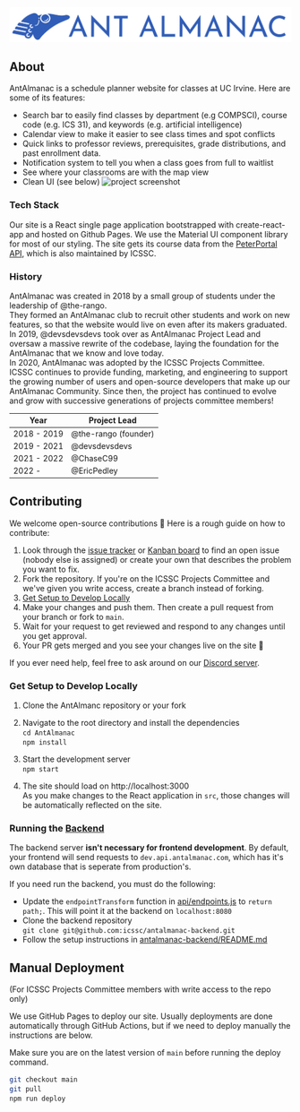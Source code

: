 ![AntAlmanac](/public/banner.png)
## About
AntAlmanac is a schedule planner website for classes at UC Irvine. Here are some of its features:
- Search bar to easily find classes by department (e.g COMPSCI), course code (e.g. ICS 31), and keywords (e.g. artificial intelligence)
- Calendar view to make it easier to see class times and spot conflicts
- Quick links to professor reviews, prerequisites, grade distributions, and past enrollment data.
- Notification system to tell you when a class goes from full to waitlist
- See where your classrooms are with the map view
- Clean UI (see below)
![project screenshot](https://user-images.githubusercontent.com/48658337/177026240-be0f79b4-e909-486b-aa52-c1a435983781.png)
### Tech Stack
Our site is a React single page application bootstrapped with create-react-app and hosted on Github Pages. We use the Material UI component library for most of our styling. The site gets its course data from the [PeterPortal API](https://api.peterportal.org/), which is also maintained by ICSSC.
### History
AntAlmanac was created in 2018 by a small group of students under the leadership of @the-rango.  
They formed an AntAlmanac club to recruit other students and work on new features, so that the website would live on even after its makers graduated.  
In 2019, @devsdevsdevs took over as AntAlmanac Project Lead and oversaw a massive rewrite of the codebase, laying the foundation for the AntAlmanac that we know and love today.  
In 2020, AntAlmanac was adopted by the ICSSC Projects Committee.  
ICSSC continues to provide funding, marketing, and engineering to support the growing number of users and open-source developers that make up our AntAlmanac Community.
Since then, the project has continued to evolve and grow with successive generations of projects committee members!

| Year | Project Lead |
| --- | --- |
| 2018 - 2019 | @the-rango (founder) |
| 2019 - 2021 | @devsdevsdevs |
| 2021 - 2022 | @ChaseC99 |
| 2022 - | @EricPedley |
## Contributing
We welcome open-source contributions 🤗 Here is a rough guide on how to contribute:
1. Look through the [issue tracker](https://github.com/icssc/AntAlmanac/issues) or [Kanban board](https://github.com/icssc/AntAlmanac/wiki/Kanban-Board-Docs) to find an open issue (nobody else is assigned) or create your own that describes the problem you want to fix. 
2. Fork the repository. If you're on the ICSSC Projects Committee and we've given you write access, create a branch instead of forking.
3. [Get Setup to Develop Locally](#get-setup-to-develop-locally)
4. Make your changes and push them. Then create a pull request from your branch or fork to `main`.
6. Wait for your request to get reviewed and respond to any changes until you get approval.
7. Your PR gets merged and you see your changes live on the site 🥳

If you ever need help, feel free to ask around on our [Discord server](https://discord.gg/Zu8KZHERtJ).
### Get Setup to Develop Locally
1. Clone the AntAlmanc repository or your fork

2. Navigate to the root directory and install the dependencies  
`cd AntAlmanac`  
`npm install`  

3. Start the development server  
`npm start`

4. The site should load on http://localhost:3000  
As you make changes to the React application in `src`, those changes will be automatically reflected on the site.

### Running the [Backend](https://github.com/icssc/antalmanac-backend)
The backend server **isn't necessary for frontend development**. By default, your frontend will send requests to `dev.api.antalmanac.com`, which has it's own database that is seperate from production's.

If you need run the backend, you must do the following:
- Update the `endpointTransform` function in [api/endpoints.js](https://github.com/icssc/AntAlmanac/blob/main/src/api/endpoints.js#L2) to `return path;`. This will point it at the backend on `localhost:8080`
- Clone the backend repository  
`git clone git@github.com:icssc/antalmanac-backend.git`
- Follow the setup instructions in [antalmanac-backend/README.md](https://github.com/icssc/antalmanac-backend#readme)

## Manual Deployment
(For ICSSC Projects Committee members with write access to the repo only)

We use GitHub Pages to deploy our site. Usually deployments are done automatically through GitHub Actions, but if we need to deploy manually the instructions are below.

Make sure you are on the latest version of `main` before running the deploy command.
```bash
git checkout main
git pull
npm run deploy
```
